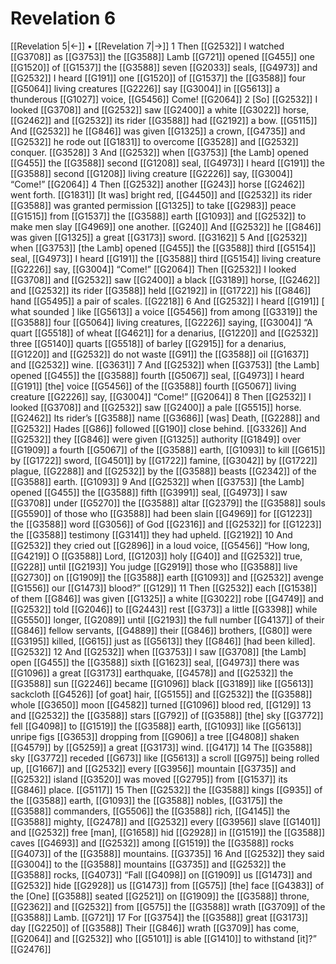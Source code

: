 # Revelation 6
[[Revelation 5|←]] • [[Revelation 7|→]]
1 Then [[G2532]] I watched [[G3708]] as [[G3753]] the [[G3588]] Lamb [[G721]] opened [[G455]] one [[G1520]] of [[G1537]] the [[G3588]] seven [[G2033]] seals, [[G4973]] and [[G2532]] I heard [[G191]] one [[G1520]] of [[G1537]] the [[G3588]] four [[G5064]] living creatures [[G2226]] say [[G3004]] in [[G5613]] a thunderous [[G1027]] voice, [[G5456]] Come! [[G2064]] 
2 [So] [[G2532]] I looked [[G3708]] and [[G2532]] saw [[G2400]] a white [[G3022]] horse, [[G2462]] and [[G2532]] its rider [[G3588]] had [[G2192]] a bow. [[G5115]] And [[G2532]] he [[G846]] was given [[G1325]] a crown, [[G4735]] and [[G2532]] he rode out [[G1831]] to overcome [[G3528]] and [[G2532]] conquer. [[G3528]] 
3 And [[G2532]] when [[G3753]] [the Lamb] opened [[G455]] the [[G3588]] second [[G1208]] seal, [[G4973]] I heard [[G191]] the [[G3588]] second [[G1208]] living creature [[G2226]] say, [[G3004]] “Come!” [[G2064]] 
4 Then [[G2532]] another [[G243]] horse [[G2462]] went forth. [[G1831]] [It was] bright red, [[G4450]] and [[G2532]] its rider [[G3588]] was granted permission [[G1325]] to take [[G2983]] peace [[G1515]] from [[G1537]] the [[G3588]] earth [[G1093]] and [[G2532]] to make men slay [[G4969]] one another. [[G240]] And [[G2532]] he [[G846]] was given [[G1325]] a great [[G3173]] sword. [[G3162]] 
5 And [[G2532]] when [[G3753]] [the Lamb] opened [[G455]] the [[G3588]] third [[G5154]] seal, [[G4973]] I heard [[G191]] the [[G3588]] third [[G5154]] living creature [[G2226]] say, [[G3004]] “Come!” [[G2064]] Then [[G2532]] I looked [[G3708]] and [[G2532]] saw [[G2400]] a black [[G3189]] horse, [[G2462]] and [[G2532]] its rider [[G3588]] held [[G2192]] in [[G1722]] his [[G846]] hand [[G5495]] a pair of scales. [[G2218]] 
6 And [[G2532]] I heard [[G191]] [ what sounded ] like [[G5613]] a voice [[G5456]] from among [[G3319]] the [[G3588]] four [[G5064]] living creatures, [[G2226]] saying, [[G3004]] “A quart [[G5518]] of wheat [[G4621]] for a denarius, [[G1220]] and [[G2532]] three [[G5140]] quarts [[G5518]] of barley [[G2915]] for a denarius, [[G1220]] and [[G2532]] do not waste [[G91]] the [[G3588]] oil [[G1637]] and [[G2532]] wine. [[G3631]] 
7 And [[G2532]] when [[G3753]] [the Lamb] opened [[G455]] the [[G3588]] fourth [[G5067]] seal, [[G4973]] I heard [[G191]] [the] voice [[G5456]] of the [[G3588]] fourth [[G5067]] living creature [[G2226]] say, [[G3004]] “Come!” [[G2064]] 
8 Then [[G2532]] I looked [[G3708]] and [[G2532]] saw [[G2400]] a pale [[G5515]] horse. [[G2462]] Its rider’s [[G3588]] name [[G3686]] [was] Death, [[G2288]] and [[G2532]] Hades [[G86]] followed [[G190]] close behind. [[G3326]] And [[G2532]] they [[G846]] were given [[G1325]] authority [[G1849]] over [[G1909]] a fourth [[G5067]] of the [[G3588]] earth, [[G1093]] to kill [[G615]] by [[G1722]] sword, [[G4501]] by [[G1722]] famine, [[G3042]] by [[G1722]] plague, [[G2288]] and [[G2532]] by the [[G3588]] beasts [[G2342]] of the [[G3588]] earth. [[G1093]] 
9 And [[G2532]] when [[G3753]] [the Lamb] opened [[G455]] the [[G3588]] fifth [[G3991]] seal, [[G4973]] I saw [[G3708]] under [[G5270]] the [[G3588]] altar [[G2379]] the [[G3588]] souls [[G5590]] of those who [[G3588]] had been slain [[G4969]] for [[G1223]] the [[G3588]] word [[G3056]] of God [[G2316]] and [[G2532]] for [[G1223]] the [[G3588]] testimony [[G3141]] they had upheld. [[G2192]] 
10 And [[G2532]] they cried out [[G2896]] in a loud voice, [[G5456]] “How long, [[G4219]] O [[G3588]] Lord, [[G1203]] holy [[G40]] and [[G2532]] true, [[G228]] until [[G2193]] You judge [[G2919]] those who [[G3588]] live [[G2730]] on [[G1909]] the [[G3588]] earth [[G1093]] and [[G2532]] avenge [[G1556]] our [[G1473]] blood?” [[G129]] 
11 Then [[G2532]] each [[G1538]] of them [[G846]] was given [[G1325]] a white [[G3022]] robe [[G4749]] and [[G2532]] told [[G2046]] to [[G2443]] rest [[G373]] a little [[G3398]] while [[G5550]] longer, [[G2089]] until [[G2193]] the full number [[G4137]] of their [[G846]] fellow servants, [[G4889]] their [[G846]] brothers, [[G80]] were [[G3195]] killed, [[G615]] just as [[G5613]] they [[G846]] [had been killed]. [[G2532]] 
12 And [[G2532]] when [[G3753]] I saw [[G3708]] [the Lamb] open [[G455]] the [[G3588]] sixth [[G1623]] seal, [[G4973]] there was [[G1096]] a great [[G3173]] earthquake, [[G4578]] and [[G2532]] the [[G3588]] sun [[G2246]] became [[G1096]] black [[G3189]] like [[G5613]] sackcloth [[G4526]] [of goat] hair, [[G5155]] and [[G2532]] the [[G3588]] whole [[G3650]] moon [[G4582]] turned [[G1096]] blood red, [[G129]] 
13 and [[G2532]] the [[G3588]] stars [[G792]] of [[G3588]] [the] sky [[G3772]] fell [[G4098]] to [[G1519]] the [[G3588]] earth, [[G1093]] like [[G5613]] unripe figs [[G3653]] dropping from [[G906]] a tree [[G4808]] shaken [[G4579]] by [[G5259]] a great [[G3173]] wind. [[G417]] 
14 The [[G3588]] sky [[G3772]] receded [[G673]] like [[G5613]] a scroll [[G975]] being rolled up, [[G1667]] and [[G2532]] every [[G3956]] mountain [[G3735]] and [[G2532]] island [[G3520]] was moved [[G2795]] from [[G1537]] its [[G846]] place. [[G5117]] 
15 Then [[G2532]] the [[G3588]] kings [[G935]] of the [[G3588]] earth, [[G1093]] the [[G3588]] nobles, [[G3175]] the [[G3588]] commanders, [[G5506]] the [[G3588]] rich, [[G4145]] the [[G3588]] mighty, [[G2478]] and [[G2532]] every [[G3956]] slave [[G1401]] and [[G2532]] free [man], [[G1658]] hid [[G2928]] in [[G1519]] the [[G3588]] caves [[G4693]] and [[G2532]] among [[G1519]] the [[G3588]] rocks [[G4073]] of the [[G3588]] mountains. [[G3735]] 
16 And [[G2532]] they said [[G3004]] to the [[G3588]] mountains [[G3735]] and [[G2532]] the [[G3588]] rocks, [[G4073]] “Fall [[G4098]] on [[G1909]] us [[G1473]] and [[G2532]] hide [[G2928]] us [[G1473]] from [[G575]] [the] face [[G4383]] of the [One] [[G3588]] seated [[G2521]] on [[G1909]] the [[G3588]] throne, [[G2362]] and [[G2532]] from [[G575]] the [[G3588]] wrath [[G3709]] of the [[G3588]] Lamb. [[G721]] 
17 For [[G3754]] the [[G3588]] great [[G3173]] day [[G2250]] of [[G3588]] Their [[G846]] wrath [[G3709]] has come, [[G2064]] and [[G2532]] who [[G5101]] is able [[G1410]] to withstand [it]?” [[G2476]] 
